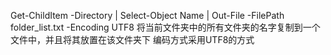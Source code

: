  Get-ChildItem -Directory | Select-Object Name | Out-File -FilePath folder_list.txt -Encoding UTF8 
将当前文件夹中的所有文件夹的名字复制到一个文件中，并且将其放置在该文件夹下 编码方式采用UTF8的方式